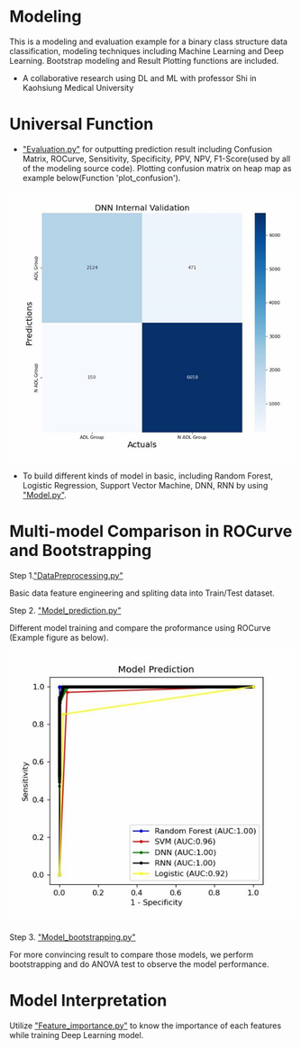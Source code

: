 # Modeling
This is a modeling and evaluation example for a binary class structure data classification, modeling techniques including Machine Learning and Deep Learning. Bootstrap modeling and Result Plotting functions are included. 
- A collaborative research using DL and ML with professor Shi in Kaohsiung Medical University

# Universal Function
- ["Evaluation.py"](https://github.com/xup6YJ/Modeling/blob/main/Code/Evaluation.py) for outputting prediction result including Confusion Matrix, ROCurve, Sensitivity, Specificity, PPV, NPV, F1-Score(used by all of the modeling source code). Plotting confusion matrix on heap map as example below(Function 'plot_confusion').

<p align="center">
  <img src="Example Image/Confusion Matrix.jpg">
</p>

- To build different kinds of model in basic, including Random Forest, Logistic Regression, Support Vector Machine, DNN, RNN by using ["Model.py"](https://github.com/xup6YJ/Modeling/blob/main/Code/Model.py).

# Multi-model Comparison in ROCurve and Bootstrapping
Step 1.["DataPreprocessing.py"](https://github.com/xup6YJ/Modeling/blob/main/Code/DataPreprocessing.py)

Basic data feature engineering and spliting data into Train/Test dataset.

Step 2. ["Model_prediction.py"](https://github.com/xup6YJ/Modeling/blob/main/Code/Model_prediction.py)

Different model training and compare the proformance using ROCurve (Example figure as below).

<p align="center">
  <img src="Example Image/ROC.jpg">
</p>

Step 3. ["Model_bootstrapping.py"](https://github.com/xup6YJ/Modeling/blob/main/Code/Model_bootstrapping.py)

For more convincing result to compare those models, we perform bootstrapping and do ANOVA test to observe the model performance.

# Model Interpretation
Utilize ["Feature_importance.py"](https://github.com/xup6YJ/Modeling/blob/main/Code/Feature_importance.py) to know the importance of each features while training Deep Learning model.
